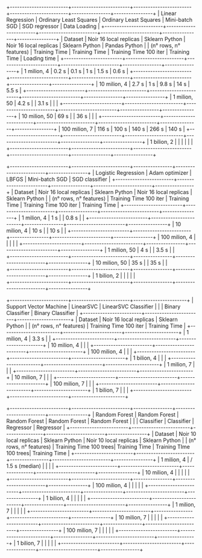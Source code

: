 +------------------------+------------------------+------------------------+------------------------+----------------+----------------+
|    Linear Regression   | Ordinary Least Squares | Ordinary Least Squares | Mini-batch SGD         | SGD regressor  | Data Loading   |
+------------------------+------------------------+------------------------+------------------------+----------------+----------------+
| Dataset                | Noir 16 local replicas | Sklearn Python         | Noir 16 local replicas | Sklearn Python | Pandas Python  |
| (n° rows, n° features) | Training Time          | Training Time          | Training Time 100 iter | Training Time  | Loading time   |
+------------------------+------------------------+------------------------+------------------------+----------------+----------------+
| 1 milion, 4            |         0.2 s          |          0.1 s         |          1 s           |      1.5 s     |      0.6 s     |
+------------------------+------------------------+------------------------+------------------------+----------------+----------------+
| 10 milion, 4           |         2.7 s          |          1 s           |          9.8 s         |      14 s      |      5.5 s     |
+------------------------+------------------------+------------------------+------------------------+----------------+----------------+
| 1 milion, 50           |         4.2 s          |                        |          3.1 s         |                |                |
+------------------------+------------------------+------------------------+------------------------+----------------+----------------+
| 10 milion, 50          |         69 s           |                        |          36 s          |                |                |
+------------------------+------------------------+------------------------+------------------------+----------------+----------------+
| 100 milion, 7          |         116 s          |          100 s         |          140 s         |      266 s     |      140 s     |
+------------------------+------------------------+------------------------+------------------------+----------------+----------------+
| 1 bilion, 2            |                        |                        |                        |                |                |
+------------------------+------------------------+------------------------+------------------------+----------------+----------------+




+------------------------+------------------------+----------------+------------------------+----------------+
|   Logistic Regression  | Adam optimizer         | LBFGS          | Mini-batch SGD         | SGD classifier |
+------------------------+------------------------+----------------+------------------------+----------------+
| Dataset                | Noir 16 local replicas | Sklearn Python | Noir 16 local replicas | Sklearn Python |
| (n° rows, n° features) | Training Time 100 iter | Training Time  | Training Time 100 iter | Training Time  |
+------------------------+------------------------+----------------+------------------------+----------------+
| 1 milion, 4            |           1 s          |                |         0.8 s          |                |
+------------------------+------------------------+----------------+------------------------+----------------+
| 10 milion, 4           |          10 s          |                |         10 s           |                |
+------------------------+------------------------+----------------+------------------------+----------------+
| 100 milion, 4          |                        |                |                        |                |
+------------------------+------------------------+----------------+------------------------+----------------+
| 1 milion, 50           |          4 s           |                |         3.5 s          |                |              
+------------------------+------------------------+----------------+------------------------+----------------+
| 10 milion, 50          |          35 s          |                |         35 s           |                |              
+------------------------+------------------------+----------------+------------------------+----------------+
| 1 bilion, 2            |                        |                |                        |                |               
+------------------------+------------------------+----------------+------------------------+----------------+




+------------------------+------------------------+----------------------+
| Support Vector Machine | LinearSVC              | LinearSVC Classifier |
|                        | Binary Classifier      | Binary Classifier    |
+------------------------+------------------------+----------------------+
| Dataset                | Noir 16 local replicas | Sklearn Python       |
| (n° rows, n° features) | Training Time 100 iter | Training Time        |
+------------------------+------------------------+----------------------+
| 1 milion, 4            |         3.3 s          |                      |
+------------------------+------------------------+----------------------+
| 10 milion, 4           |                        |                      |
+------------------------+------------------------+----------------------+
| 100 milion, 4          |                        |                      |
+------------------------+------------------------+----------------------+
| 1 bilion, 4            |                        |                      |
+------------------------+------------------------+----------------------+
| 1 milion, 7            |                        |                      |
+------------------------+------------------------+----------------------+
| 10 milion, 7           |                        |                      |
+------------------------+------------------------+----------------------+
| 100 milion, 7          |                        |                      |
+------------------------+------------------------+----------------------+
| 1 bilion, 7            |                        |                      |
+------------------------+------------------------+----------------------+




+------------------------+------------------------+----------------+------------------------+----------------+
|      Random Forest     | Random Forest          | Random Forest  | Random Forest          | Random Forest  |
|                        | Classifier             | Classifier     | Regressor              | Regressor      |
+------------------------+------------------------+----------------+------------------------+----------------+
| Dataset                | Noir 10 local replicas | Sklearn Python | Noir 10 local replicas | Sklearn Python |
| (n° rows, n° features) | Training Time 100 trees| Training Time  | Training TIme 100 trees| Training Time  |
+------------------------+------------------------+----------------+------------------------+----------------+
| 1 milion, 4            |  / 1.5 s (median) |                |                        |                |
+------------------------+------------------------+----------------+------------------------+----------------+
| 10 milion, 4           |                        |                |                        |                |
+------------------------+------------------------+----------------+------------------------+----------------+
| 100 milion, 4          |                        |                |                        |                |
+------------------------+------------------------+----------------+------------------------+----------------+
| 1 bilion, 4            |                        |                |                        |                |
+------------------------+------------------------+----------------+------------------------+----------------+
| 1 milion, 7            |                        |                |                        |                |
+------------------------+------------------------+----------------+------------------------+----------------+
| 10 milion, 7           |                        |                |                        |                |
+------------------------+------------------------+----------------+------------------------+----------------+
| 100 milion, 7          |                        |                |                        |                |
+------------------------+------------------------+----------------+------------------------+----------------+
| 1 bilion, 7            |                        |                |                        |                |
+------------------------+------------------------+----------------+------------------------+----------------+
